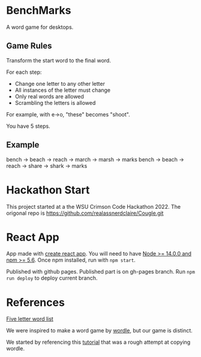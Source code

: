 # BenchMarks

A word game for desktops. 

## Game Rules
Transform the start word to the final word.

For each step:
* Change one letter to any other letter
* All instances of the letter must change
* Only real words are allowed
* Scrambling the letters is allowed

For example, with e->o, "these" becomes "shoot".     
 
You have 5 steps.

## Example
bench -> beach -> reach -> march -> marsh -> marks
bench -> beach -> reach -> share -> shark -> marks
# Hackathon Start
This project started at a the WSU Crimson Code Hackathon 2022.
The origonal repo is https://github.com/realassnerdclaire/Cougle.git

# React App
App made with [create react app](https://create-react-app.dev/).  You will need to have [Node >= 14.0.0 and npm >= 5.6](https://nodejs.org/en/). Once npm installed, run with `npm start`.

Published with github pages. Published part is on gh-pages branch. Run `npm run deploy` to deploy current branch.

# References
[Five letter word list](https://www-cs-faculty.stanford.edu/~knuth/sgb-words.txt)

We were inspired to make a word game by [wordle](https://www.nytimes.com/games/wordle/index.html), but our game is distinct.

We started by referencing this [tutorial](https://www.youtube.com/watch?v=BE25Mf8t5DE&t=0s) that was a rough attempt at copying wordle.
